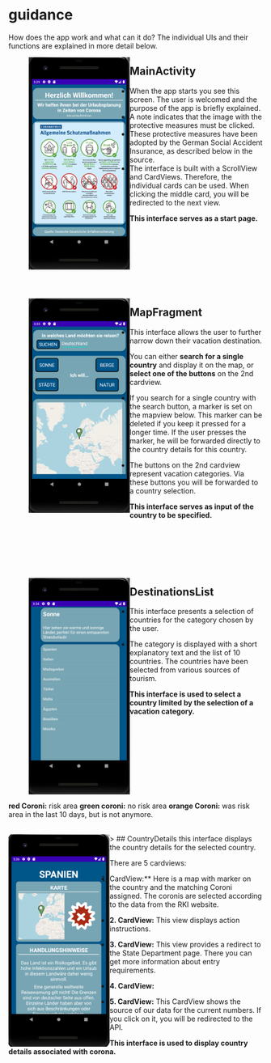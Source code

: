# guidance

How does the app work and what can it do? 
The individual UIs and their functions are explained in more detail below.


><img align="left" src="MainActivity.PNG" width="200">
## MainActivity
- When the app starts you see this screen. The user is welcomed and the purpose of the app is briefly explained. 
- A note indicates that the image with the protective measures must be clicked.
- These protective measures have been adopted by the German Social Accident Insurance, as described below in the source. 
- The interface is built with a ScrollView and CardViews. Therefore, the individual cards can be used. When clicking the middle card, 
you will be redirected to the next view. 

**This interface serves as a start page.**
<br><br><br><br><br><br><br><br><br>

><img align="left" src="MapFragment.PNG" width="200">
## MapFragment
- This interface allows the user to further narrow down their vacation destination. 

You can either **search for a single country** and display it on the map, or **select one of the buttons** on the 2nd cardview. 

- If you search for a single country with the search button, a marker is set on the mapview below. This marker can be deleted if you keep it pressed for a longer time. If the user presses the marker, he will be forwarded directly to the country details for this country.

- The buttons on the 2nd cardview represent vacation categories. Via these buttons you will be forwarded to a country selection. 

**This interface serves as input of the country to be specified.**
<br><br><br><br><br><br><br>

><img align="left" src="DestinationsList.PNG" width="200">
## DestinationsList
- This interface presents a selection of countries for the category chosen by the user. 

- The category is displayed with a short explanatory text and the list of 10 countries. The countries have been selected from various sources of tourism.

**This interface is used to select a country limited by the selection of a vacation category.**
<br><br><br><br><br><br><br><br><br><br><br>
**red Coroni:** risk area
**green coroni:** no risk area
**orange Coroni:** was risk area in the last 10 days, but is not anymore.

<br>
><img align="left" src="CountryDetails.PNG" width="200">
## CountryDetails
this interface displays the country details for the selected country. 

There are 5 cardviews:
- 1. CardView:** Here is a map with marker on the country and the matching Coroni assigned. The coronis are selected according to the data from the RKI website. 

- **2. CardView:** This view displays action instructions.

- **3. CardView:** This view provides a redirect to the State Department page. There you can get more information about entry requirements.

- **4. CardView:**

- **5. CardView:** This CardView shows the source of our data for the current numbers. If you click on it, you will be redirected to the API.


**This interface is used to display country details associated with corona.**
